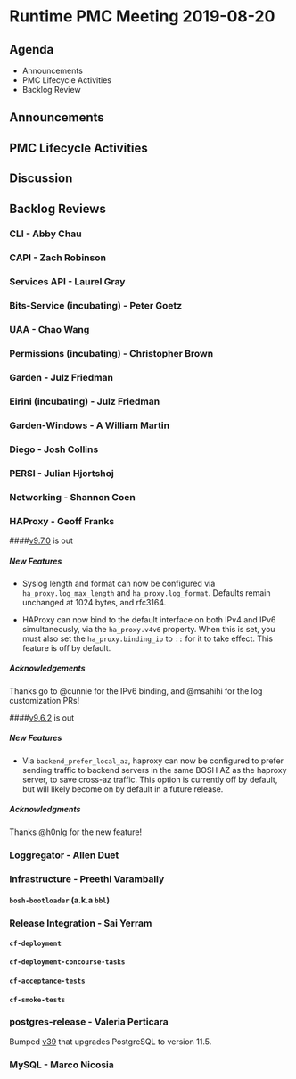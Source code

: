 # Runtime PMC Meeting 2019-08-20

## Agenda

* Announcements
* PMC Lifecycle Activities
* Backlog Review


## Announcements


## PMC Lifecycle Activities


## Discussion



## Backlog Reviews

### CLI - Abby Chau


### CAPI - Zach Robinson


### Services API - Laurel Gray


### Bits-Service (incubating) - Peter Goetz


### UAA - Chao Wang


### Permissions (incubating) - Christopher Brown


### Garden - Julz Friedman


### Eirini (incubating) - Julz Friedman


### Garden-Windows - A William Martin


### Diego - Josh Collins


### PERSI - Julian Hjortshoj


### Networking - Shannon Coen


### HAProxy - Geoff Franks

####[v9.7.0](https://github.com/cloudfoundry-incubator/haproxy-boshrelease/releases) is out
##### New Features

- Syslog length and format can now be configured via `ha_proxy.log_max_length` and `ha_proxy.log_format`.
  Defaults remain unchanged at 1024 bytes, and rfc3164.

- HAProxy can now bind to the default interface on both IPv4 and IPv6 simultaneously, via the `ha_proxy.v4v6`
  property. When this is set, you must also set the `ha_proxy.binding_ip` to `::` for it to take effect. This
  feature is off by default.


##### Acknowledgements

Thanks go to @cunnie for the IPv6 binding, and @msahihi for the log customization PRs!

####[v9.6.2](https://github.com/cloudfoundry-incubator/haproxy-boshrelease/releases) is out
##### New Features

- Via `backend_prefer_local_az`, haproxy can now be configured to prefer sending traffic
  to backend servers in the same BOSH AZ as the haproxy server, to save cross-az traffic.
  This option is currently off by default, but will likely become on by default in a future
  release.

##### Acknowledgments

Thanks @h0nIg for the new feature!

### Loggregator - Allen Duet


### Infrastructure - Preethi Varambally

#### `bosh-bootloader` (a.k.a `bbl`)


### Release Integration - Sai Yerram

#### `cf-deployment`


#### `cf-deployment-concourse-tasks`


#### `cf-acceptance-tests`


#### `cf-smoke-tests`


### postgres-release - Valeria Perticara
Bumped [v39](https://github.com/cloudfoundry/postgres-release/releases/tag/v39) that upgrades PostgreSQL to version 11.5.

### MySQL - Marco Nicosia
